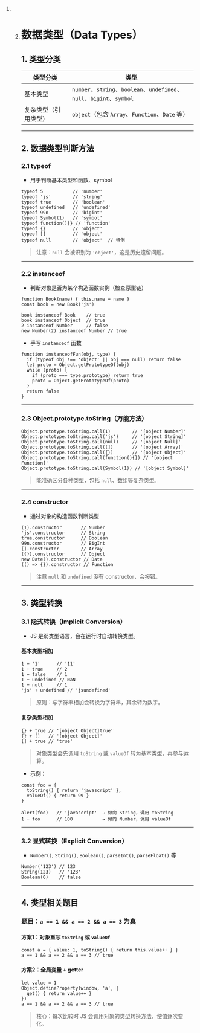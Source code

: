 1. 2. # 数据类型（Data Types）

      ## 1. 类型分类
      
      | 类型分类             | 类型                                                         |
      | -------------------- | ------------------------------------------------------------ |
      | 基本类型             | `number`、`string`、`boolean`、`undefined`、`null`、`bigint`、`symbol` |
      | 复杂类型（引用类型） | `object`（包含 `Array`、`Function`、`Date` 等）              |
      
      ------
      
      ## 2. 数据类型判断方法
      
      ### 2.1 typeof
      
      - 用于判断基本类型和函数、symbol
      
      ```
      typeof 5           // 'number'
      typeof 'js'        // 'string'
      typeof true        // 'boolean'
      typeof undefined   // 'undefined'
      typeof 99n         // 'bigint'
      typeof Symbol(1)   // 'symbol'
      typeof function(){} // 'function'
      typeof {}          // 'object'
      typeof []          // 'object'
      typeof null        // 'object'  // 特例
      ```
      
      > 注意：`null` 会被识别为 `'object'`，这是历史遗留问题。
      
      ------
      
      ### 2.2 instanceof
      
      - 判断对象是否为某个构造函数实例（检查原型链）
      
      ```
      function Book(name) { this.name = name }
      const book = new Book('js')
      
      book instanceof Book    // true
      book instanceof Object  // true
      2 instanceof Number     // false
      new Number(2) instanceof Number // true
      ```
      
      - 手写 `instanceof` 函数
      
      ```
      function instanceofFun(obj, type) {
        if (typeof obj !== 'object' || obj === null) return false
        let proto = Object.getPrototypeOf(obj)
        while (proto) {
          if (proto === type.prototype) return true
          proto = Object.getPrototypeOf(proto)
        }
        return false
      }
      ```
      
      ------
      
      ### 2.3 Object.prototype.toString（万能方法）
      
      ```
      Object.prototype.toString.call(1)        // '[object Number]'
      Object.prototype.toString.call('js')     // '[object String]'
      Object.prototype.toString.call(null)     // '[object Null]'
      Object.prototype.toString.call([])       // '[object Array]'
      Object.prototype.toString.call({})       // '[object Object]'
      Object.prototype.toString.call(function(){}) // '[object Function]'
      Object.prototype.toString.call(Symbol(1)) // '[object Symbol]'
      ```
      
      > 能准确区分各种类型，包括 `null`、数组等复杂类型。
      
      ------
      
      ### 2.4 constructor
      
      - 通过对象的构造函数判断类型
      
      ```
      (1).constructor       // Number
      'js'.constructor      // String
      true.constructor      // Boolean
      99n.constructor       // BigInt
      [].constructor        // Array
      ({}).constructor      // Object
      new Date().constructor // Date
      (() => {}).constructor // Function
      ```
      
      > 注意 `null` 和 `undefined` 没有 constructor，会报错。
      
      ------
      
      ## 3. 类型转换
      
      ### 3.1 隐式转换（Implicit Conversion）
      
      - JS 是弱类型语言，会在运行时自动转换类型。
      
      #### 基本类型相加
      
      ```
      1 + '1'      // '11'
      1 + true     // 2
      1 + false    // 1
      1 + undefined // NaN
      1 + null     // 1
      'js' + undefined // 'jsundefined'
      ```
      
      > 原则：与字符串相加会转换为字符串，其余转为数字。
      
      #### 复杂类型相加
      
      ```
      {} + true // '[object Object]true'
      {} + []   // '[object Object]'
      [] + true // 'true'
      ```
      
      > 对象类型会先调用 `toString` 或 `valueOf` 转为基本类型，再参与运算。
      
      - 示例：
      
      ```
      const foo = {
        toString() { return 'javascript' },
        valueOf() { return 99 }
      }
      
      alert(foo)   // 'javascript'  → 倾向 String，调用 toString
      1 + foo      // 100           → 倾向 Number，调用 valueOf
      ```
      
      ------
      
      ### 3.2 显式转换（Explicit Conversion）
      
      - `Number()`, `String()`, `Boolean()`, `parseInt()`, `parseFloat()` 等
      
      ```
      Number('123') // 123
      String(123)   // '123'
      Boolean(0)    // false
      ```
      
      ------
      
      ## 4. 类型相关题目
      
      ### 题目：`a == 1 && a == 2 && a == 3` 为真
      
      #### 方案1：对象重写 `toString` 或 `valueOf`
      
      ```
      const a = { value: 1, toString() { return this.value++ } }
      a == 1 && a == 2 && a == 3 // true
      ```
      
      #### 方案2：全局变量 + getter
      
      ```
      let value = 1
      Object.defineProperty(window, 'a', {
        get() { return value++ }
      })
      a == 1 && a == 2 && a == 3 // true
      ```
      
      > 核心：每次比较时 JS 会调用对象的类型转换方法，使值逐次变化。